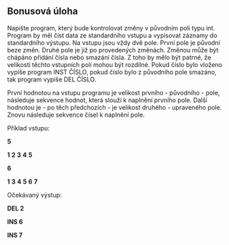 
## Bonusová úloha

Napište program, který bude kontrolovat změny v původním poli typu int. Program by měl číst data ze standardního vstupu a vypisovat záznamy do standardního výstupu. Na vstupu jsou vždy dvě pole. První pole je původní beze změn. Druhé pole je již po provedených změnách. Změnou může být chápáno přidání čísla nebo smazání čísla. Z toho by mělo být patrné, že velikosti těchto vstupních polí mohou být rozdílné. Pokud číslo bylo vloženo vypíše program INST ČÍSLO, pokud číslo bylo z původního pole smazáno, tak program vypíše DEL ČÍSLO.

První hodnotou na vstupu programu je velikost prvního - původního - pole, následuje sekvence hodnot, která slouží k naplnění prvního pole. Další hodnotou je - po těch předchozích - je velikost druhého - upraveného pole. Znovu následuje sekvence čísel k naplnění pole.

Příklad vstupu:

**5**

**1**
**2**
**3**
**4**
**5**

**6**

**1**
**3**
**4**
**5**
**6**
**7**

Očekávaný výstup:

**DEL 2**

**INS 6**

**INS 7**
